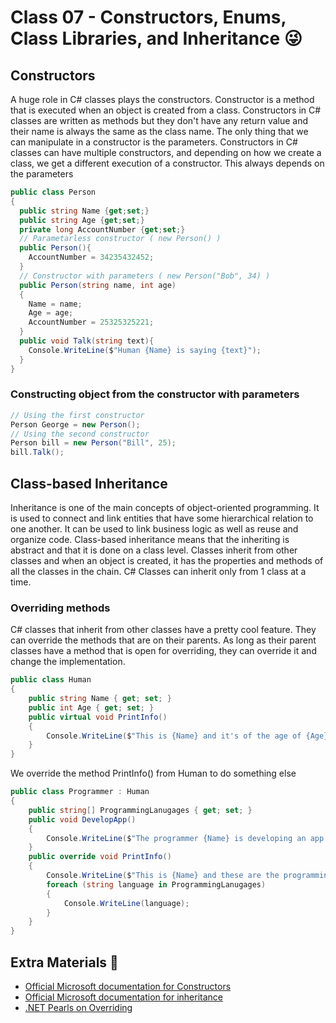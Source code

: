 # Class 07 - Constructors, Enums, Class Libraries, and Inheritance 😜

## Constructors

A huge role in C# classes plays the constructors. Constructor is a method that is executed when an object is created from a class. Constructors in C# classes are written as methods but they don't have any return value and their name is always the same as the class name. The only thing that we can manipulate in a constructor is the parameters. Constructors in C# classes can have multiple constructors, and depending on how we create a class, we get a different execution of a constructor. This always depends on the parameters

```csharp
public class Person
{
  public string Name {get;set;}
  public string Age {get;set;}
  private long AccountNumber {get;set;}
  // Parametarless constructor ( new Person() )
  public Person(){
    AccountNumber = 34235432452;
  }
  // Constructor with parameters ( new Person("Bob", 34) )
  public Person(string name, int age)
  {
    Name = name;
    Age = age;
    AccountNumber = 25325325221;
  }
  public void Talk(string text){
    Console.WriteLine($"Human {Name} is saying {text}");
  }
}
```

### Constructing object from the constructor with parameters

```csharp
// Using the first constructor
Person George = new Person();
// Using the second constructor
Person bill = new Person("Bill", 25);
bill.Talk();
```

 

## Class-based Inheritance

Inheritance is one of the main concepts of object-oriented programming. It is used to connect and link entities that have some hierarchical relation to one another. It can be used to link business logic as well as reuse and organize code. Class-based inheritance means that the inheriting is abstract and that it is done on a class level. Classes inherit from other classes and when an object is created, it has the properties and methods of all the classes in the chain. C# Classes can inherit only from 1 class at a time.

### Overriding methods

C# classes that inherit from other classes have a pretty cool feature. They can override the methods that are on their parents. As long as their parent classes have a method that is open for overriding, they can override it and change the implementation.

```csharp
public class Human
{
    public string Name { get; set; }
    public int Age { get; set; }
    public virtual void PrintInfo()
    {
        Console.WriteLine($"This is {Name} and it's of the age of {Age}.");
    }
}
```

We override the method PrintInfo() from Human to do something else

```csharp
public class Programmer : Human
{
    public string[] ProgrammingLanugages { get; set; }
    public void DevelopApp()
    {
        Console.WriteLine($"The programmer {Name} is developing an app...");
    }
    public override void PrintInfo()
    {
        Console.WriteLine($"This is {Name} and these are the programming lanugages they know:");
        foreach (string language in ProgrammingLanugages)
        {
            Console.WriteLine(language);
        }
    }
}
```

## Extra Materials 📘

* [Official Microsoft documentation for Constructors](https://docs.microsoft.com/en-us/dotnet/csharp/programming-guide/classes-and-structs/constructors)
* [Official Microsoft documentation for inheritance](https://docs.microsoft.com/en-us/dotnet/csharp/tutorials/inheritance)
* [.NET Pearls on Overriding](https://www.dotnetperls.com/override)
